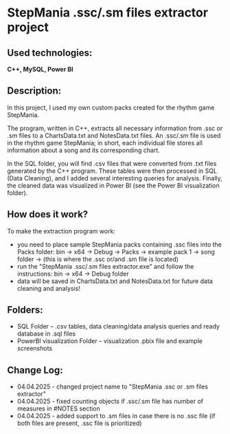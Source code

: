 # StepMania .ssc/.sm files extractor project

## Used technologies:
**C++, MySQL, Power BI**

## Description:
In this project, I used my own custom packs created for the rhythm game StepMania.

The program, written in C++, extracts all necessary information from .ssc or .sm files to a ChartsData.txt and NotesData.txt files.
An .ssc/.sm file is used in the rhythm game StepMania; in short, each individual file stores all information about a song and its corresponding chart.

In the SQL folder, you will find .csv files that were converted from .txt files generated by the C++ program. These tables were then processed in SQL (Data Cleaning), and I added several interesting queries for analysis. Finally, the cleaned data was visualized in Power BI (see the Power BI visualization folder).

## How does it work?
To make the extraction program work:
- you need to place sample StepMania packs containing .ssc files into the Packs folder: bin -> x64 -> Debug -> Packs -> example pack 1 -> song folder -> (this is where the .ssc or/and .sm file is located)
- run the "StepMania .ssc/.sm files extractor.exe" and follow the instructions: bin -> x64 -> Debug folder
- data will be saved in ChartsData.txt and NotesData.txt for future data cleaning and analysis!

## Folders:
- SQL Folder – .csv tables, data cleaning/data analysis queries and ready database in .sql files
- PowerBI visualization Folder – visualization .pbix file and example screenshots

## Change Log:
- 04.04.2025 - changed project name to "StepMania .ssc or .sm files extractor"
- 04.04.2025 - fixed counting objects if .ssc/.sm file has number of measures in #NOTES section
- 04.04.2025 - added support to .sm files in case there is no .ssc file (if both files are present, .ssc file is prioritized)
